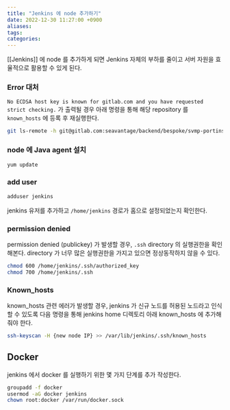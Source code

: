 ```yaml
---
title: "Jenkins 에 node 추가하기"
date: 2022-12-30 11:27:00 +0900
aliases: 
tags: 
categories: 
---
```


[[Jenkins]] 에 node 를 추가하게 되면 Jenkins 자체의 부하를 줄이고 서버 자원을 효율적으로 활용할 수 있게 된다.

### Error 대처

`No ECDSA host key is known for gitlab.com and you have requested strict checking.` 가 출력될 경우 아래 명령을 통해 해당 repository 를 `known_hosts` 에 등록 후 재실행한다.

```bash
git ls-remote -h git@gitlab.com:seavantage/backend/bespoke/svmp-portinsight-batch-statistic.git HEAD
```

### node 에 Java agent 설치

```bash
yum update
```

### add user

```bash
adduser jenkins
```

jenkins 유저를 추가하고 `/home/jenkins` 경로가 홈으로 설정되었는지 확인한다.

### permission denied

permission denied (publickey) 가 발생할 경우, `.ssh` directory 의 실행권한을 확인해본다. directory 가 너무 많은 실행권한을 가지고 있으면 정상동작하지 않을 수 있다.

```bash
chmod 600 /home/jenkins/.ssh/authorized_key
chmod 700 /home/jenkins/.ssh
```

### Known_hosts

known_hosts 관련 에러가 발생할 경우, jenkins 가 신규 노드를 허용된 노드라고 인식할 수 있도록 다음 명령을 통해 jenkins home 디렉토리 아래 known_hosts 에 추가해줘야 한다.

```bash
ssh-keyscan -H {new node IP} >> /var/lib/jenkins/.ssh/known_hosts
```

## Docker

jenkins 에서 docker 를 실행하기 위한 몇 가지 단계를 추가 작성한다.

```bash
groupadd -f docker
usermod -aG docker jenkins
chown root:docker /var/run/docker.sock
```

